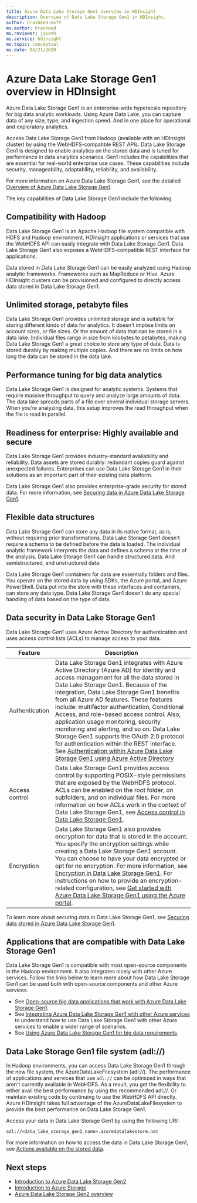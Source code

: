 ```yaml
---
title: Azure Data Lake Storage Gen1 overview in HDInsight
description: Overview of Data Lake Storage Gen1 in HDInsight.
author: hrasheed-msft
ms.author: hrasheed
ms.reviewer: jasonh
ms.service: hdinsight
ms.topic: conceptual
ms.date: 04/21/2020
---
```


# Azure Data Lake Storage Gen1 overview in HDInsight

Azure Data Lake Storage Gen1 is an enterprise-wide hyperscale repository for big data analytic workloads. Using Azure Data Lake, you can capture data of any size, type, and ingestion speed. And in one place for operational and exploratory analytics.

Access Data Lake Storage Gen1 from Hadoop (available with an HDInsight cluster) by using the WebHDFS-compatible REST APIs. Data Lake Storage Gen1 is designed to enable analytics on the stored data and is tuned for performance in data analytics scenarios. Gen1 includes the capabilities that are essential for real-world enterprise use cases. These capabilities include security, manageability, adaptability, reliability, and availability.

For more information on Azure Data Lake Storage Gen1, see the detailed [Overview of Azure Data Lake Storage Gen1](../data-lake-store/data-lake-store-overview.md).

The key capabilities of Data Lake Storage Gen1 include the following.

## Compatibility with Hadoop

Data Lake Storage Gen1 is an Apache Hadoop file system  compatible with HDFS and Hadoop environment.  HDInsight applications or services that use the WebHDFS API can easily integrate with Data Lake Storage Gen1. Data Lake Storage Gen1 also exposes a WebHDFS-compatible REST interface for applications.

Data stored in Data Lake Storage Gen1 can be easily analyzed using Hadoop analytic frameworks. Frameworks such as MapReduce or Hive. Azure HDInsight clusters can be provisioned and configured to directly access data stored in Data Lake Storage Gen1.

## Unlimited storage, petabyte files

Data Lake Storage Gen1 provides unlimited storage and is suitable for storing different kinds of data for analytics. It doesn't impose limits on account sizes, or file sizes. Or the amount of data that can be stored in a data lake. Individual files range in size from kilobytes to petabytes, making Data Lake Storage Gen1 a great choice to store any type of data. Data is stored durably by making multiple copies. And there are no limits on how long the data can be stored in the data lake.

## Performance tuning for big data analytics

Data Lake Storage Gen1 is designed for analytic systems. Systems that require massive throughput to query and analyze large amounts of data. The data lake spreads parts of a file over several individual storage servers. When you're analyzing data, this setup improves the read throughput when the file is read in parallel.

## Readiness for enterprise: Highly available and secure

Data Lake Storage Gen1 provides industry-standard availability and reliability. Data assets are stored durably: redundant copies guard against unexpected failures. Enterprises can use Data Lake Storage Gen1 in their solutions as an important part of their existing data platform.

Data Lake Storage Gen1 also provides enterprise-grade security for stored data. For more information, see [Securing data in Azure Data Lake Storage Gen1](#DataLakeStoreSecurity).

## Flexible data structures

Data Lake Storage Gen1 can store any data in its native format, as is, without requiring prior transformations. Data Lake Storage Gen1 doesn't require a schema to be defined before the data is loaded. The individual analytic framework interprets the data and defines a schema at the time of the analysis. Data Lake Storage Gen1 can handle structured data. And semistructured, and unstructured data.

Data Lake Storage Gen1 containers for data are essentially folders and files. You operate on the stored data by using SDKs, the Azure portal, and Azure PowerShell. Data put into the store with these interfaces and containers, can store any data type. Data Lake Storage Gen1 doesn't do any special handling of data based on the type of data.

## Data security in Data Lake Storage Gen1

Data Lake Storage Gen1 uses Azure Active Directory for authentication and uses access control lists (ACLs) to manage access to your data.

| **Feature** | **Description** |
| --- | --- |
| Authentication |Data Lake Storage Gen1 integrates with Azure Active Directory (Azure AD) for identity and access management for all the data stored in Data Lake Storage Gen1. Because of the integration, Data Lake Storage Gen1 benefits from all Azure AD features. These features include: multifactor authentication, Conditional Access, and role-based access control. Also, application usage monitoring, security monitoring and alerting, and so on. Data Lake Storage Gen1 supports the OAuth 2.0 protocol for authentication within the REST interface. See [Authentication within Azure Data Lake Storage Gen1 using Azure Active Directory](../data-lake-store/data-lakes-store-authentication-using-azure-active-directory.md)|
| Access control |Data Lake Storage Gen1 provides access control by supporting POSIX-style permissions that are exposed by the WebHDFS protocol. ACLs can be enabled on the root folder, on subfolders, and on individual files. For more information on how ACLs work in the context of Data Lake Storage Gen1, see [Access control in Data Lake Storage Gen1](../data-lake-store/data-lake-store-access-control.md). |
| Encryption |Data Lake Storage Gen1 also provides encryption for data that is stored in the account. You specify the encryption settings while creating a Data Lake Storage Gen1 account. You can choose to have your data encrypted or opt for no encryption. For more information, see [Encryption in Data Lake Storage Gen1](../data-lake-store/data-lake-store-encryption.md). For instructions on how to provide an encryption-related configuration, see [Get started with Azure Data Lake Storage Gen1 using the Azure portal](../data-lake-store/data-lake-store-get-started-portal.md). |

To learn more about securing data in Data Lake Storage Gen1, see [Securing data stored in Azure Data Lake Storage Gen1](../data-lake-store/data-lake-store-secure-data.md).

## Applications that are compatible with Data Lake Storage Gen1

Data Lake Storage Gen1 is compatible with most open-source components in the Hadoop environment. It also integrates nicely with other Azure services.  Follow the links below to learn more about how Data Lake Storage Gen1 can be used both with open-source components and other Azure services.

* See [Open-source big data applications that work with Azure Data Lake Storage Gen1](../data-lake-store/data-lake-store-compatible-oss-other-applications.md).
* See [Integrating Azure Data Lake Storage Gen1 with other Azure services](../data-lake-store/data-lake-store-integrate-with-other-services.md) to understand how to use Data Lake Storage Gen1 with other Azure services to enable a wider range of scenarios.
* See [Using Azure Data Lake Storage Gen1 for big data requirements](../data-lake-store/data-lake-store-data-scenarios.md).

## Data Lake Storage Gen1 file system (adl://)

In Hadoop environments, you can access Data Lake Storage Gen1 through the new file system, the AzureDataLakeFilesystem (adl://). The performance of applications and services that use `adl://` can be optimized in ways that aren't currently available in WebHDFS. As a result, you get the flexibility to either avail the best performance by using the recommended adl://. Or maintain existing code by continuing to use the WebHDFS API directly. Azure HDInsight takes full advantage of the AzureDataLakeFilesystem to provide the best performance on Data Lake Storage Gen1.

Access your data in Data Lake Storage Gen1 by using the following URI:

`adl://<data_lake_storage_gen1_name>.azuredatalakestore.net`

For more information on how to access the data in Data Lake Storage Gen1, see [Actions available on the stored data](../data-lake-store/data-lake-store-get-started-portal.md#properties).

## Next steps

* [Introduction to Azure Data Lake Storage Gen2](../storage/blobs/data-lake-storage-introduction.md)
* [Introduction to Azure Storage](../storage/common/storage-introduction.md)
* [Azure Data Lake Storage Gen2 overview](./overview-data-lake-storage-gen2.md)